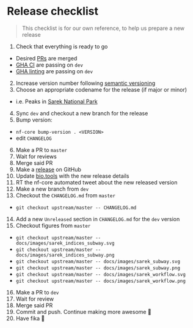 # Release checklist

> This checklist is for our own reference, to help us prepare a new release

1. Check that everything is ready to go

- Desired [PRs](https://github.com/nf-core/sarek/pulls) are merged
- [GHA CI](https://github.com/nf-core/sarek/actions/workflows/ci.yml) are passing on `dev`
- [GHA linting](https://github.com/nf-core/sarek/actions/workflows/linting.yml) are passing on `dev`

2. Increase version number following [semantic versioning](http://semver.org/spec/v2.0.0.html)
3. Choose an appropriate codename for the release (if major or minor)

- i.e. Peaks in [Sarek National Park](https://en.wikipedia.org/wiki/Sarek_National_Park#Topography)

4. Sync `dev` and checkout a new branch for the release
5. Bump version:

- `nf-core bump-version . <VERSION>`
- edit `CHANGELOG`

6. Make a PR to `master`
7. Wait for reviews
8. Merge said PR
9. Make a [release](https://github.com/nf-core/sarek/releases) on GitHub
10. Update [bio.tools](https://bio.tools/nf-core-sarek) with the new release details
11. RT the nf-core automated tweet about the new released version
12. Make a new branch from `dev`
13. Checkout the `CHANGELOG.md` from `master`

- `git checkout upstream/master -- CHANGELOG.md`

14. Add a new `Unreleased` section in `CHANGELOG.md` for the `dev` version
15. Checkout figures from `master`

- `git checkout upstream/master -- docs/images/sarek_indices_subway.svg`
- `git checkout upstream/master -- docs/images/sarek_indices_subway.png`
- `git checkout upstream/master -- docs/images/sarek_subway.svg`
- `git checkout upstream/master -- docs/images/sarek_subway.png`
- `git checkout upstream/master -- docs/images/sarek_workflow.svg`
- `git checkout upstream/master -- docs/images/sarek_workflow.png`

16. Make a PR to `dev`
17. Wait for review
18. Merge said PR
19. Commit and push. Continue making more awesome :metal:
20. Have fika :cake:
